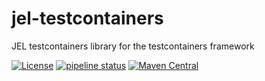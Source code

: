 # jel-testcontainers

JEL testcontainers library for the testcontainers framework

[![License](https://img.shields.io/badge/License-Apache%202.0-blue.svg)](https://opensource.org/licenses/Apache-2.0)
[![pipeline status](https://gitlab.com/lorislab/lib/jel-testcontainers/badges/master/pipeline.svg)](https://gitlab.com/lorislab/lib/jel-testcontainers/commits/master)
[![Maven Central](https://maven-badges.herokuapp.com/maven-central/org.lorislab.jel/jel-testcontainers/badge.svg)](https://maven-badges.herokuapp.com/maven-central/org.lorislab.jel/jel-testcontainers)